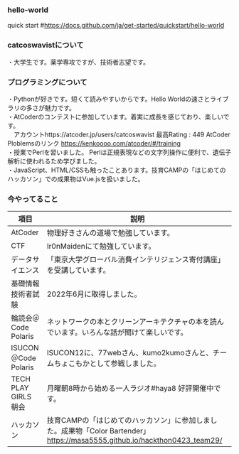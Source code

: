 ### hello-world
quick start #https://docs.github.com/ja/get-started/quickstart/hello-world

### catcoswavistについて
・大学生です。薬学専攻ですが、技術者志望です。  

### プログラミングについて  
・Pythonが好きです。短くて読みやすいからです。Hello Worldの速さとライブラリの多さが魅力です。  
・AtCoderのコンテストに参加しています。着実に成長を感じており、楽しいです。  
　アカウントhttps://atcoder.jp/users/catcoswavist
  最高Rating : 449
  AtCoder　Ploblemsのリンク
  https://kenkoooo.com/atcoder/#/training  
・授業でPerlを習いました。 Perlは正規表現などの文字列操作に便利で、遺伝子解析に使われるため学びました。   
・JavaScript、HTML/CSSも触ったことあります。技育CAMPの「はじめてのハッカソン」での成果物はVue.jsを扱いました。
  
  
### 今やってること  
| 項目 | 説明 |  
| ---- | ---- |  
| AtCoder | 物理好きさんの道場で勉強しています。 |  
| CTF | Ir0nMaidenにて勉強しています。 |
| データサイエンス | 「東京大学グローバル消費インテリジェンス寄付講座」を受講しています。 |
| 基礎情報技術者試験 | 2022年6月に取得しました。 |
| 輪読会＠Code Polaris | ネットワークの本とクリーンアーキテクチャの本を読んでいます。いろんな話が聞けて楽しいです。|
| ISUCON＠Code Polaris | ISUCON12に、77webさん、kumo2kumoさんと、チームちょこもかとして参戦しました。 |
| TECH PLAY GIRLS 朝会 | 月曜朝8時から始める一人ラジオ#haya8 好評開催中です。 |
| ハッカソン | 技育CAMPの「はじめてのハッカソン」に参加しました。成果物「Color Bartender」　https://masa5555.github.io/hackthon0423_team29/ | 


